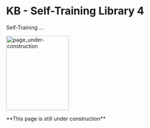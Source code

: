 # KB - Self-Training Library 4

Self-Training ...

<p align="left">
    <img src="../../images/page_under-construction.png" alt="page_under-construction" style="height:200px; width:168px;"/>
</p>
**This page is still under construction**



